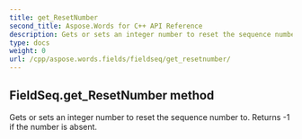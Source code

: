 ```yaml
---
title: get_ResetNumber
second_title: Aspose.Words for C++ API Reference
description: Gets or sets an integer number to reset the sequence number to. Returns -1 if the number is absent. 
type: docs
weight: 0
url: /cpp/aspose.words.fields/fieldseq/get_resetnumber/
---
```

## FieldSeq.get_ResetNumber method


Gets or sets an integer number to reset the sequence number to. Returns -1 if the number is absent.

